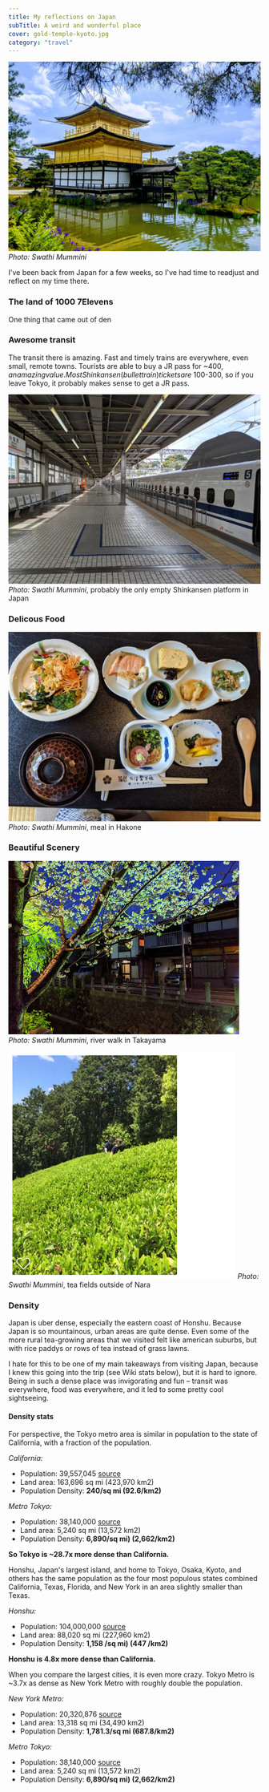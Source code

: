```yaml
---
title: My reflections on Japan
subTitle: A weird and wonderful place
cover: gold-temple-kyoto.jpg
category: "travel"
---
```


![Golden Temple in Kyoto](./gold-temple-kyoto.jpg)
_Photo: Swathi Mummini_

I've been back from Japan for a few weeks, so I've had time to readjust and reflect on my time there.

### The land of 1000 7Elevens

One thing that came out of den

### Awesome transit
The transit there is amazing. Fast and timely trains are everywhere, even small, remote towns. Tourists are able to buy a JR pass for ~$400, an amazing value. Most Shinkansen (bullet train) tickets are ~$100-300, so if you leave Tokyo, it probably makes sense to get a JR pass.

![Empty JR station](./jr-empty.jpg)
_Photo: Swathi Mummini_, probably the only empty Shinkansen platform in Japan

### Delicous Food

![Meal at Hakone Ryokan](./hakone-meal.jpg)
_Photo: Swathi Mummini_, meal in Hakone

### Beautiful Scenery

![River in Takayama](./takayama-night.jpg)
_Photo: Swathi Mummini_, river walk in Takayama

![Tea fields outside of Nara](./tea-fields.png)
_Photo: Swathi Mummini_, tea fields outside of Nara

### Density
Japan is uber dense, especially the eastern coast of Honshu. Because Japan is so mountainous, urban areas are quite dense. Even some of the more rural tea-growing areas that we visited felt like american suburbs, but with rice paddys or rows of tea instead of grass lawns.

I hate for this to be one of my main takeaways from visiting Japan, because I knew this going into the trip (see Wiki stats below), but it is hard to ignore. Being in such a dense place was invigorating and fun – transit was everywhere, food was everywhere, and it led to some pretty cool sightseeing.

#### Density stats
For perspective, the Tokyo metro area is similar in population to the state of California, with a fraction of the population.

_California:_
* Population:	39,557,045 [source](https://en.wikipedia.org/wiki/California#Population)
* Land area: 163,696 sq mi (423,970 km2)
* Population Density:	**240/sq mi (92.6/km2)**

_Metro Tokyo:_
* Population:	38,140,000 [source](https://en.wikipedia.org/wiki/Tokyo)
* Land area: 5,240 sq mi (13,572 km2)
* Population Density:	**6,890/sq mi) (2,662/km2)**

**So Tokyo is ~28.7x more dense than California.**

Honshu, Japan's largest island, and home to Tokyo, Osaka, Kyoto, and others has the same population as the four most populous states combined California, Texas, Florida, and New York in an area slightly smaller than Texas.

_Honshu:_
* Population:	104,000,000 [source](https://en.wikipedia.org/wiki/Honshu)
* Land area: 88,020 sq mi (227,960 km2)
* Population Density:	**1,158 /sq mi) (447 /km2)**

**Honshu is 4.8x more dense than California.**

When you compare the largest cities, it is even more crazy. Tokyo Metro is ~3.7x as dense as New York Metro with roughly double the population.

_New York Metro:_
* Population:	20,320,876 [source](https://en.wikipedia.org/wiki/New_York_metropolitan_area#Metropolitan_Statistical_Area)
* Land area: 13,318 sq mi (34,490 km2)
* Population Density:	**1,781.3/sq mi (687.8/km2)**

_Metro Tokyo:_
* Population:	38,140,000 [source](https://en.wikipedia.org/wiki/Tokyo)
* Land area: 5,240 sq mi (13,572 km2)
* Population Density:	**6,890/sq mi) (2,662/km2)**

